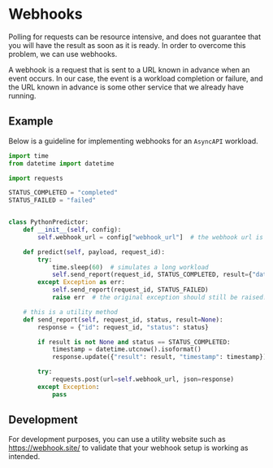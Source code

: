 # Webhooks

Polling for requests can be resource intensive, and does not guarantee that you will have the result as soon as it is ready. In
order to overcome this problem, we can use webhooks.

A webhook is a request that is sent to a URL known in advance when an event occurs. In our case, the event is a workload
completion or failure, and the URL known in advance is some other service that we already have running.

## Example

Below is a guideline for implementing webhooks for an `AsyncAPI` workload.

```python
import time
from datetime import datetime

import requests

STATUS_COMPLETED = "completed"
STATUS_FAILED = "failed"


class PythonPredictor:
    def __init__(self, config):
        self.webhook_url = config["webhook_url"]  # the webhook url is passed in the config

    def predict(self, payload, request_id):
        try:
            time.sleep(60)  # simulates a long workload
            self.send_report(request_id, STATUS_COMPLETED, result={"data": "hello"})
        except Exception as err:
            self.send_report(request_id, STATUS_FAILED)
            raise err  # the original exception should still be raised!

    # this is a utility method
    def send_report(self, request_id, status, result=None):
        response = {"id": request_id, "status": status}

        if result is not None and status == STATUS_COMPLETED:
            timestamp = datetime.utcnow().isoformat()
            response.update({"result": result, "timestamp": timestamp})

        try:
            requests.post(url=self.webhook_url, json=response)
        except Exception:
            pass
```

## Development

For development purposes, you can use a utility website such as https://webhook.site/ to validate that your webhook
setup is working as intended.
